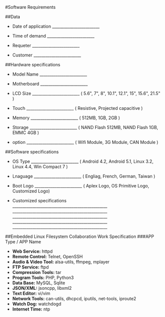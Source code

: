#Software Requirements

##Data
* Date of application \_\_\_\_\_\_\_\_\_\_\_\_\_\_\_\_\_\_\_\_\_\_\_\_

* Time of demand \_\_\_\_\_\_\_\_\_\_\_\_\_\_\_\_\_\_\_\_\_\_\_\_

* Requeter \_\_\_\_\_\_\_\_\_\_\_\_\_\_\_\_\_\_\_\_\_\_\_\_

* Customer \_\_\_\_\_\_\_\_\_\_\_\_\_\_\_\_\_\_\_\_\_\_\_\_

##Hardware specifications
* Model Name \_\_\_\_\_\_\_\_\_\_\_\_\_\_\_\_\_\_\_\_\_\_\_\_

* Motherboard \_\_\_\_\_\_\_\_\_\_\_\_\_\_\_\_\_\_\_\_\_\_\_\_
	
* LCD Size \_\_\_\_\_\_\_\_\_\_\_\_\_\_\_\_\_\_\_\_\_\_\_\_
	( 5.6", 7", 8", 10.1", 12.1", 15", 15.6", 21.5" )
    
* Touch \_\_\_\_\_\_\_\_\_\_\_\_\_\_\_\_\_\_\_\_\_\_\_\_
	( Resistive, Projected capacitive )
    
* Memory \_\_\_\_\_\_\_\_\_\_\_\_\_\_\_\_\_\_\_\_\_\_\_\_
	( 512MB, 1GB, 2GB )
    
* Storage \_\_\_\_\_\_\_\_\_\_\_\_\_\_\_\_\_\_\_\_\_\_\_\_
	( NAND Flash 512MB, NAND Flash 1GB, EMMC 4GB )
    
* option \_\_\_\_\_\_\_\_\_\_\_\_\_\_\_\_\_\_\_\_\_\_\_\_
	( Wifi Module, 3G Module, CAN Module )


##Software specifications
* OS Type \_\_\_\_\_\_\_\_\_\_\_\_\_\_\_\_\_\_\_\_\_\_\_\_
	( Android 4.2, Android 5.1, Linux 3.2, Linux 4.4, Win Compact 7 )
    
* Lnaguage \_\_\_\_\_\_\_\_\_\_\_\_\_\_\_\_\_\_\_\_\_\_\_\_
	( Engliag, French, German, Taiwan )
* Boot Logo \_\_\_\_\_\_\_\_\_\_\_\_\_\_\_\_\_\_\_\_\_\_\_\_
	( Aplex Logo, OS Primitive Logo, Customized Logo)
    
* Customized specifications
	\_\_\_\_\_\_\_\_\_\_\_\_\_\_\_\_\_\_\_\_\_\_\_\_\_\_\_\_\_\_\_\_\_\_\_\_\_\_\_\_\_\_\_\_\_\_\_\_
    \_\_\_\_\_\_\_\_\_\_\_\_\_\_\_\_\_\_\_\_\_\_\_\_\_\_\_\_\_\_\_\_\_\_\_\_\_\_\_\_\_\_\_\_\_\_\_\_
    \_\_\_\_\_\_\_\_\_\_\_\_\_\_\_\_\_\_\_\_\_\_\_\_\_\_\_\_\_\_\_\_\_\_\_\_\_\_\_\_\_\_\_\_\_\_\_\_
    \_\_\_\_\_\_\_\_\_\_\_\_\_\_\_\_\_\_\_\_\_\_\_\_\_\_\_\_\_\_\_\_\_\_\_\_\_\_\_\_\_\_\_\_\_\_\_\_
    \_\_\_\_\_\_\_\_\_\_\_\_\_\_\_\_\_\_\_\_\_\_\_\_\_\_\_\_\_\_\_\_\_\_\_\_\_\_\_\_\_\_\_\_\_\_\_\_
    
##Embedded Linux Filesystem Collaboration Work Specification
###APP Type / APP Name
* **Web Service:** httpd
* **Remote Control:** Telnet, OpenSSH
* **Audio & Video Tool:** alsa-utils, ffmpeg, mplayer
* **FTP Service:** ftpd
* **Compression Tools:** tar
* **Program Tools:** PHP, Python3
* **Data Base:** MySQL, Sqlite
* **JSON/XML:** jsoncpp, libxml2
* **Text Editor:** vi/vim
* **Network Tools:** can-utils, dhcpcd, iputils, net-tools, iproute2
* **Watch Dog:** watchdogd
* **Internet Time:** ntp